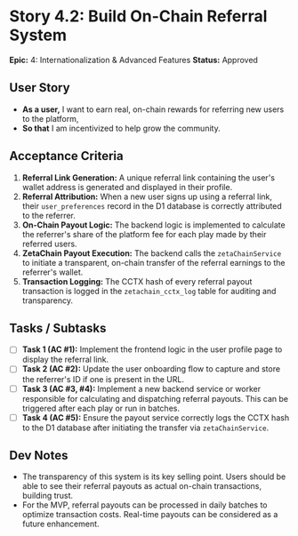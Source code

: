 # Story 4.2: Build On-Chain Referral System

**Epic:** 4: Internationalization & Advanced Features
**Status:** Approved

## User Story

- **As a user,** I want to earn real, on-chain rewards for referring new users to the platform,
- **So that** I am incentivized to help grow the community.

## Acceptance Criteria

1.  **Referral Link Generation:** A unique referral link containing the user's wallet address is generated and displayed in their profile.
2.  **Referral Attribution:** When a new user signs up using a referral link, their `user_preferences` record in the D1 database is correctly attributed to the referrer.
3.  **On-Chain Payout Logic:** The backend logic is implemented to calculate the referrer's share of the platform fee for each play made by their referred users.
4.  **ZetaChain Payout Execution:** The backend calls the `zetaChainService` to initiate a transparent, on-chain transfer of the referral earnings to the referrer's wallet.
5.  **Transaction Logging:** The CCTX hash of every referral payout transaction is logged in the `zetachain_cctx_log` table for auditing and transparency.

## Tasks / Subtasks

- [ ] **Task 1 (AC #1):** Implement the frontend logic in the user profile page to display the referral link.
- [ ] **Task 2 (AC #2):** Update the user onboarding flow to capture and store the referrer's ID if one is present in the URL.
- [ ] **Task 3 (AC #3, #4):** Implement a new backend service or worker responsible for calculating and dispatching referral payouts. This can be triggered after each play or run in batches.
- [ ] **Task 4 (AC #5):** Ensure the payout service correctly logs the CCTX hash to the D1 database after initiating the transfer via `zetaChainService`.

## Dev Notes

- The transparency of this system is its key selling point. Users should be able to see their referral payouts as actual on-chain transactions, building trust.
- For the MVP, referral payouts can be processed in daily batches to optimize transaction costs. Real-time payouts can be considered as a future enhancement.
